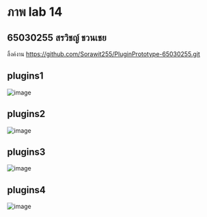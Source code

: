 # ภาพ lab 14
65030255 สรวิชญ์ ชวนเชย
----------------------------------------------------
ลิ้งค์งาน
https://github.com/Sorawit255/PluginPrototype-65030255.git

## plugins1
![image](https://github.com/Sorawit255/COM-LAB-I-LabSheet-Week-14-65030255/assets/144196505/e8cf12b1-081b-4a77-8fe8-9ee1e5f89619)

## plugins2
![image](https://github.com/Sorawit255/COM-LAB-I-LabSheet-Week-14-65030255/assets/144196505/ea3cb7de-51c7-4679-9715-f007903621a3)

## plugins3
![image](https://github.com/Sorawit255/COM-LAB-I-LabSheet-Week-14-65030255/assets/144196505/86f51e2b-dd97-44b8-8314-3c9ec6fe51d5)

## plugins4
![image](https://github.com/Sorawit255/COM-LAB-I-LabSheet-Week-14-65030255/assets/144196505/c98b7214-6fa0-4fda-8a33-66d596eda91f)
